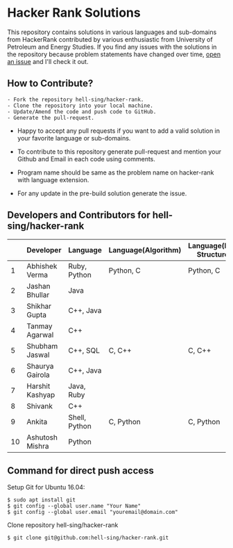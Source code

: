 # Hacker Rank Solutions
 This repository contains solutions in various languages and sub-domains from HackerRank contributed by various enthusiastic from University of Petroleum and Energy Studies. If you find any issues with the solutions in the repository because problem statements have changed over time, [open an issue](https://github.com/hell-sing/hacker-rank/issues) and I'll check it out.  

## How to Contribute?
```
- Fork the repository hell-sing/hacker-rank.
- Clone the repository into your local machine.
- Update/Amend the code and push code to GitHub.
- Generate the pull-request.
```

* Happy to accept any pull requests if you want to add a valid solution in your favorite language or sub-domains.

* To contribute to this repository generate pull-request and mention your Github and Email in each code using comments.

* Program name should be same as the problem name on hacker-rank with language extension.

* For any update in the pre-build solution generate the issue.

## Developers and Contributors for hell-sing/hacker-rank

|   |   Developer    |     Language    |Language(Algorithm)|Language(Data Structure)| Score  | Badge |
|---|----------------|-----------------|-------------------|------------------------|--------|-------|
| 1 |Abhishek Verma  |  Ruby, Python   |    Python, C      |     Python, C          |   7    |       |
| 2 |Jashan Bhullar  |  Java           |                   |                        |        |       |
| 3 |Shikhar Gupta   |  C++, Java      |                   |                        |   12   |       |
| 4 |Tanmay Agarwal  |  C++            |                   |                        |   6    |       |
| 5 |Shubham Jaswal  |  C++, SQL       |    C, C++         |     C, C++             |   22   |       |
| 6 |Shaurya Gairola |  C++, Java      |                   |                        |        |       |
| 7 |Harshit Kashyap |  Java, Ruby     |                   |                        |        |       |
| 8 |Shivank         |  C++            |                   |                        |        |       |
| 9 |Ankita          |  Shell, Python  |   C, Python       |  C, Python             |        |       |
|10 |Ashutosh Mishra |  Python         |                   |                        |        |       |

## Command for direct push access

Setup Git for Ubuntu 16.04:
```
$ sudo apt install git
$ git config --global user.name "Your Name"
$ git config --global user.email "youremail@domain.com"
```

Clone repository hell-sing/hacker-rank
```
$ git clone git@github.com:hell-sing/hacker-rank.git
```
